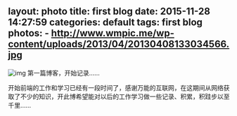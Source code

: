 layout: photo
title: first blog
date: 2015-11-28 14:27:59
categories: default
tags: first blog
photos: 
	- http://www.wmpic.me/wp-content/uploads/2013/04/20130408133034566.jpg
---
![img](http://www.wmpic.me/wp-content/uploads/2013/04/20130408133034566.jpg)
第一篇博客，开始记录……
<!-- more -->
开始前端的工作和学习已经有一段时间了，感谢万能的互联网，在这期间从网络获取了不少的知识，开此博希望能对以后的工作学习做一些记录、积累，积跬步以至千里……
